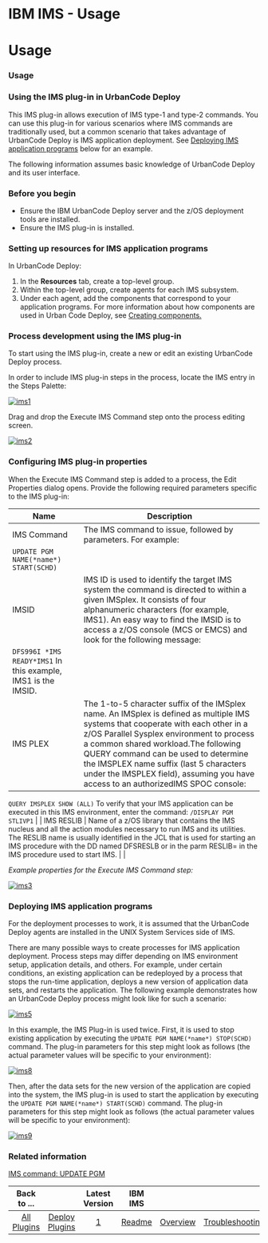 
IBM IMS - Usage
===============

# Usage


### Usage




### Using the IMS plug-in in UrbanCode Deploy

This IMS plug-in allows execution of IMS type-1 and type-2 commands. You can use this plug-in for various scenarios where IMS commands are traditionally used, but a common scenario that takes advantage of UrbanCode Deploy is IMS application deployment. See [Deploying IMS application programs](#deploy_application) below for an example.


The following information assumes basic knowledge of UrbanCode Deploy and its user interface.


### Before you begin

* Ensure the IBM UrbanCode Deploy server and the z/OS deployment tools are installed.
* Ensure the IMS plug-in is installed.


### Setting up resources for IMS application programs

In UrbanCode Deploy:

1. In the **Resources** tab, create a top-level group.
2. Within the top-level group, create agents for each IMS subsystem.
3. Under each agent, add the components that correspond to your application programs. For more information about how components are used in Urban Code Deploy, see [Creating components.](http://www-01.ibm.com/support/knowledgecenter/SS4GSP_6.1.0/com.ibm.udeploy.doc/topics/intro_component.html)


### Process development using the IMS plug-in

To start using the IMS plug-in, create a new or edit an existing UrbanCode Deploy process.

In order to include IMS plug-in steps in the process, locate the IMS entry in the Steps Palette:

[![ims1](ims1.png)](ims1.png)

Drag and drop the Execute IMS Command step onto the process editing screen.

[![ims2](ims2.png)](ims2.png)


### Configuring IMS plug-in properties

When the Execute IMS Command step is added to a process, the Edit Properties dialog opens. Provide the following required parameters specific to the IMS plug-in:


| Name | Description |
| --- | --- |
| IMS Command | The IMS command to issue, followed by parameters. For example:
`UPDATE PGM NAME(*name*) START(SCHD)` |
| IMSID | IMS ID is used to identify the target IMS system the command is directed to within a given IMSplex. It consists of four alphanumeric characters (for example, IMS1). An easy way to find the IMSID is to access a z/OS console (MCS or EMCS) and look for the following message:
`DFS996I *IMS READY*IMS1`  In this example, IMS1 is the IMSID. |
| IMS PLEX | The 1-to-5 character suffix of the IMSplex name. An IMSplex is defined as multiple IMS systems that cooperate with each other in a z/OS Parallel Sysplex environment to process a common shared workload.The following QUERY command can be used to determine the IMSPLEX name suffix (last 5 characters under the IMSPLEX field), assuming you have access to an authorizedIMS SPOC console:
`QUERY IMSPLEX SHOW (ALL)` To verify that your IMS application can be executed in this IMS environment, enter the command:
`/DISPLAY PGM STLIVP1` |
| IMS RESLIB | Name of a z/OS library that contains the IMS nucleus and all the action modules necessary to run IMS and its utilities. The RESLIB name is usually identified in the JCL that is used for starting an IMS procedure with the DD named DFSRESLB or in the parm RESLIB= in the IMS procedure used to start IMS. |
|

*Example properties for the Execute IMS Command step:*

[![ims3](ims3.png)](ims3.png)



### Deploying IMS application programs

For the deployment processes to work, it is assumed that the UrbanCode Deploy agents are installed in the UNIX System Services side of IMS.

There are many possible ways to create processes for IMS application deployment. Process steps may differ depending on IMS environment setup, application details, and others. For example, under certain conditions, an existing application can be redeployed by a process that stops the run-time application, deploys a new version of application data sets, and restarts the application. The following example demonstrates how an UrbanCode Deploy process might look like for such a scenario:

[![ims5](ims5.png)](ims5.png)

In this example, the IMS Plug-in is used twice. First, it is used to stop existing application by executing the `UPDATE PGM NAME(*name*) STOP(SCHD)` command. The plug-in parameters for this step might look as follows (the actual parameter values will be specific to your environment):

[![ims8](ims8.png)](ims8.png)

Then, after the data sets for the new version of the application are copied into the system, the IMS plug-in is used to start the application by executing the `UPDATE PGM NAME(*name*) START(SCHD)` command. The plug-in parameters for this step might look as follows (the actual parameter values will be specific to your environment):

[![ims9](ims9.png)](ims9.png)

### Related information

[IMS command: UPDATE PGM](http://www-01.ibm.com/support/knowledgecenter/SSEPH2_13.1.0/com.ibm.ims13.doc.cr/imscmds/ims_updatepgm.htm)


|Back to ...||Latest Version|IBM IMS |||||
| :---: | :---: | :---: | :---: | :---: | :---: | :---: | :---: |
|[All Plugins](../../index.md)|[Deploy Plugins](../README.md)|[1](https://raw.githubusercontent.com/UrbanCode/IBM-UCD-PLUGINS/main/files/IMSz/IMS_Plugin_v1.zip)|[Readme](README.md)|[Overview](overview.md)|[Troubleshooting](troubleshooting.md)|[Steps](steps.md)|[Downloads](downloads.md)|
